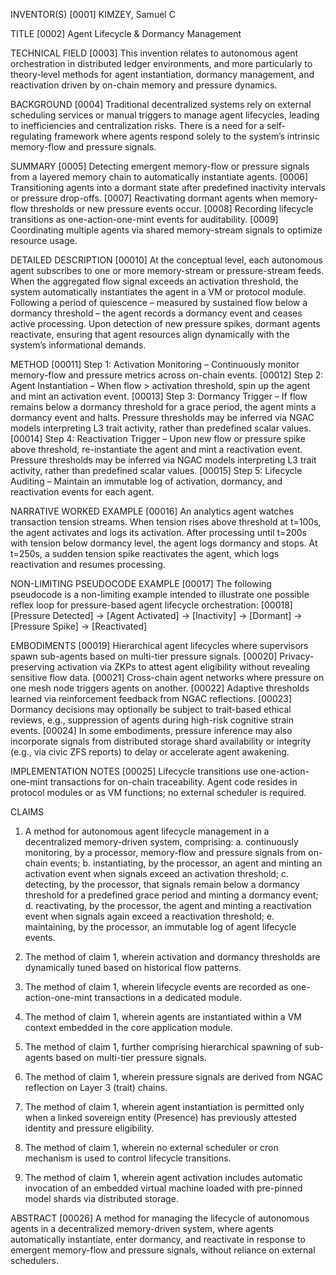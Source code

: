 INVENTOR(S)
[0001]	KIMZEY, Samuel C

TITLE
[0002]	Agent Lifecycle & Dormancy Management

TECHNICAL FIELD
[0003]	This invention relates to autonomous agent orchestration in distributed ledger environments, and more particularly to theory-level methods for agent instantiation, dormancy management, and reactivation driven by on-chain memory and pressure dynamics.

BACKGROUND
[0004]	Traditional decentralized systems rely on external scheduling services or manual triggers to manage agent lifecycles, leading to inefficiencies and centralization risks. There is a need for a self-regulating framework where agents respond solely to the system’s intrinsic memory-flow and pressure signals.

SUMMARY
[0005]	Detecting emergent memory-flow or pressure signals from a layered memory chain to automatically instantiate agents.
[0006]	Transitioning agents into a dormant state after predefined inactivity intervals or pressure drop-offs.
[0007]	Reactivating dormant agents when memory-flow thresholds or new pressure events occur.
[0008]	Recording lifecycle transitions as one-action-one-mint events for auditability.
[0009]	Coordinating multiple agents via shared memory-stream signals to optimize resource usage.

DETAILED DESCRIPTION
[00010]	At the conceptual level, each autonomous agent subscribes to one or more memory-stream or pressure-stream feeds. When the aggregated flow signal exceeds an activation threshold, the system automatically instantiates the agent in a VM or protocol module. Following a period of quiescence – measured by sustained flow below a dormancy threshold – the agent records a dormancy event and ceases active processing. Upon detection of new pressure spikes, dormant agents reactivate, ensuring that agent resources align dynamically with the system’s informational demands.

METHOD
[00011]	Step 1: Activation Monitoring – Continuously monitor memory-flow and pressure metrics across on-chain events.
[00012]	Step 2: Agent Instantiation – When flow > activation threshold, spin up the agent and mint an activation event.
[00013]	Step 3: Dormancy Trigger – If flow remains below a dormancy threshold for a grace period, the agent mints a dormancy event and halts. Pressure thresholds may be inferred via NGAC models interpreting L3 trait activity, rather than predefined scalar values.
[00014]	Step 4: Reactivation Trigger – Upon new flow or pressure spike above threshold, re-instantiate the agent and mint a reactivation event. Pressure thresholds may be inferred via NGAC models interpreting L3 trait activity, rather than predefined scalar values.
[00015]	Step 5: Lifecycle Auditing – Maintain an immutable log of activation, dormancy, and reactivation events for each agent.

NARRATIVE WORKED EXAMPLE
[00016]	An analytics agent watches transaction tension streams. When tension rises above threshold at t=100s, the agent activates and logs its activation. After processing until t=200s with tension below dormancy level, the agent logs dormancy and stops. At t=250s, a sudden tension spike reactivates the agent, which logs reactivation and resumes processing.

NON-LIMITING PSEUDOCODE EXAMPLE
[00017]	The following pseudocode is a non-limiting example intended to illustrate one possible reflex loop for pressure-based agent lifecycle orchestration:
[00018]	[Pressure Detected] → [Agent Activated] → [Inactivity] → [Dormant] → [Pressure Spike] → [Reactivated]

EMBODIMENTS
[00019]	Hierarchical agent lifecycles where supervisors spawn sub-agents based on multi-tier pressure signals.
[00020]	Privacy-preserving activation via ZKPs to attest agent eligibility without revealing sensitive flow data.
[00021]	Cross-chain agent networks where pressure on one mesh node triggers agents on another.
[00022]	Adaptive thresholds learned via reinforcement feedback from NGAC reflections.
[00023]	Dormancy decisions may optionally be subject to trait-based ethical reviews, e.g., suppression of agents during high-risk cognitive strain events.
[00024]	In some embodiments, pressure inference may also incorporate signals from distributed storage shard availability or integrity (e.g., via civic ZFS reports) to delay or accelerate agent awakening.

IMPLEMENTATION NOTES
[00025]	Lifecycle transitions use one-action-one-mint transactions for on-chain traceability. Agent code resides in protocol modules or as VM functions; no external scheduler is required.

CLAIMS
1.	A method for autonomous agent lifecycle management in a decentralized memory-driven system, comprising:
    a.	continuously monitoring, by a processor, memory-flow and pressure signals from on-chain events;
    b.	instantiating, by the processor, an agent and minting an activation event when signals exceed an activation threshold;
    c.	detecting, by the processor, that signals remain below a dormancy threshold for a predefined grace period and minting a dormancy event;
    d.	reactivating, by the processor, the agent and minting a reactivation event when signals again exceed a reactivation threshold;
    e.	maintaining, by the processor, an immutable log of agent lifecycle events.

2.	The method of claim 1, wherein activation and dormancy thresholds are dynamically tuned based on historical flow patterns.

3.	The method of claim 1, wherein lifecycle events are recorded as one-action-one-mint transactions in a dedicated module.

4.	The method of claim 1, wherein agents are instantiated within a VM context embedded in the core application module.

5.	The method of claim 1, further comprising hierarchical spawning of sub-agents based on multi-tier pressure signals.

6.	The method of claim 1, wherein pressure signals are derived from NGAC reflection on Layer 3 (trait) chains.

7.	The method of claim 1, wherein agent instantiation is permitted only when a linked sovereign entity (Presence) has previously attested identity and pressure eligibility.

8.	The method of claim 1, wherein no external scheduler or cron mechanism is used to control lifecycle transitions.

9.	The method of claim 1, wherein agent activation includes automatic invocation of an embedded virtual machine loaded with pre-pinned model shards via distributed storage.

ABSTRACT
[00026]	A method for managing the lifecycle of autonomous agents in a decentralized memory-driven system, where agents automatically instantiate, enter dormancy, and reactivate in response to emergent memory-flow and pressure signals, without reliance on external schedulers.

